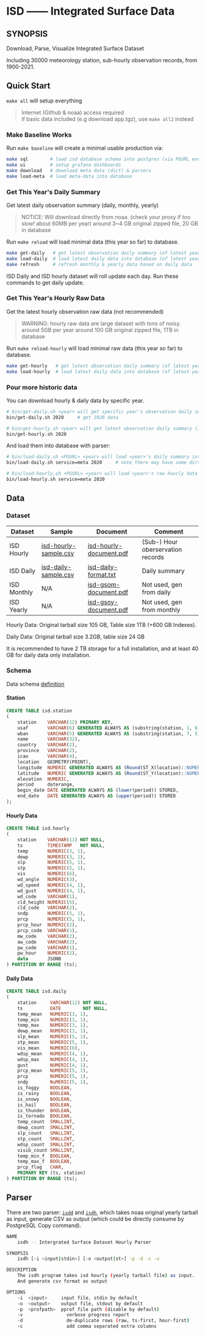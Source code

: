 # ISD —— Integrated Surface Data

## SYNOPSIS

Download, Parse, Visualize Integrated Surface Dataset

Including 30000 meteorology station, sub-hourly observation records, from 1900-2021.


## Quick Start

`make all` will setup everything

> Internet (Github & noaa) access required  
> if basic data included (e.g download app.tgz), use `make all2` instead


### Make Baseline Works

Run `make baseline` will create a minimal usable production via:

```bash
make sql        # load isd database schema into postgres (via PGURL env)
make ui         # setup grafana dashboards
make download   # download meta data (dict) & parsers
make load-meta  # load meta-data into database
```

### Get This Year's Daily Summary

Get latest daily observation summary (daily, monthly, yearly)

> NOTICE: Will download directly from noaa. (check your proxy if too slow! about 60MB per year)
> around 3~4 GB original zipped file, 20 GB in database

Run `make reload` will load minimal data (this year so far) to database.

```bash
make get-daily   # get latest observation daily summary (of latest year e.g 2021)
make load-daily  # load latest daily data into database (of latest year e.g 2021)
make refresh     # refresh monthly & yearly data based on daily data 
```
ISD Daily and ISD hourly dataset will roll update each day. Run these commands to get daily update.


### Get This Year's Hourly Raw Data

Get the latest hourly observation raw data (not recommended)

> WARNING: hourly raw data are large dataset with tons of noisy. around 5GB per year
> around 100 GB original zipped file, 1TB in database 

Run `make reload-hourly` will load minimal raw data (this year so far) to database.

```bash
make get-hourly   # get latest observation daily summary (of latest year e.g 2021)
make load-hourly  # load latest daily data into database (of latest year e.g 2021) 
```

### Pour more historic data

You can download hourly & daily data by specific year.

```bash
# bin/get-daily.sh <year> will get specific year's observation daily summary (1929-2021)
bin/get-daily.sh 2020     # get 2020 data

# bin/get-hourly.sh <year> will get latest observation daily summary (1900-2021)
bin/get-hourly.sh 2020 
```

And load them into database with parser:

```bash
# bin/load-daily.sh <PGURL> <year> will load <year>'s daily summary into PGURL database 
bin/load-daily.sh service=meta 2020     # note there may have some dirty data that violate constraints

# bin/load-hourly.sh <PGURL> <year> will load <year>'s raw hourly data into PGURL database
bin/load-hourly.sh service=meta 2020
```


## Data

### Dataset

| Dataset     | Sample                                             | Document                                               | Comment                           |
| ----------- | -------------------------------------------------- | ------------------------------------------------------ | --------------------------------- |
| ISD Hourly  | [isd-hourly-sample.csv](doc/isd-hourly-sample.csv) | [isd-hourly-document.pdf](doc/isd-hourly-document.pdf) | (Sub-) Hour oberservation records |
| ISD Daily   | [isd-daily-sample.csv](doc/isd-daily-sample.csv)   | [isd-daily-format.txt](doc/isd-daily-format.txt)       | Daily summary                     |
| ISD Monthly | N/A                                                | [isd-gsom-document.pdf](doc/isd-gsom-document.pdf)     | Not used, gen from daily          |
| ISD Yearly  | N/A                                                | [isd-gsoy-document.pdf](doc/isd-gsoy-document.pdf)     | Not used, gen from monthly        |

Hourly Data: Original tarball size 105 GB, Table size 1TB (+600 GB Indexes).

Daily Data: Original tarball size 3.2GB, table size 24 GB

It is recommended to have 2 TB storage for a full installation, and at least 40 GB for daily data only installation.  



### Schema

Data schema [definition](sql/schema.sql)

#### Station

```sql
CREATE TABLE isd.station
(
    station    VARCHAR(12) PRIMARY KEY,
    usaf       VARCHAR(6) GENERATED ALWAYS AS (substring(station, 1, 6)) STORED,
    wban       VARCHAR(5) GENERATED ALWAYS AS (substring(station, 7, 5)) STORED,
    name       VARCHAR(32),
    country    VARCHAR(2),
    province   VARCHAR(2),
    icao       VARCHAR(4),
    location   GEOMETRY(POINT),
    longitude  NUMERIC GENERATED ALWAYS AS (Round(ST_X(location)::NUMERIC, 6)) STORED,
    latitude   NUMERIC GENERATED ALWAYS AS (Round(ST_Y(location)::NUMERIC, 6)) STORED,
    elevation  NUMERIC,
    period     daterange,
    begin_date DATE GENERATED ALWAYS AS (lower(period)) STORED,
    end_date   DATE GENERATED ALWAYS AS (upper(period)) STORED
);
```

#### Hourly Data

```sql
CREATE TABLE isd.hourly
(
    station    VARCHAR(11) NOT NULL,
    ts         TIMESTAMP   NOT NULL,
    temp       NUMERIC(3, 1),
    dewp       NUMERIC(3, 1),
    slp        NUMERIC(5, 1),
    stp        NUMERIC(5, 1),
    vis        NUMERIC(6),
    wd_angle   NUMERIC(3),
    wd_speed   NUMERIC(4, 1),
    wd_gust    NUMERIC(4, 1),
    wd_code    VARCHAR(1),
    cld_height NUMERIC(5),
    cld_code   VARCHAR(2),
    sndp       NUMERIC(5, 1),
    prcp       NUMERIC(5, 1),
    prcp_hour  NUMERIC(2),
    prcp_code  VARCHAR(1),
    mw_code    VARCHAR(2),
    aw_code    VARCHAR(2),
    pw_code    VARCHAR(1),
    pw_hour    NUMERIC(2),
    data       JSONB
) PARTITION BY RANGE (ts);
```

#### Daily Data

```sql
CREATE TABLE isd.daily
(
    station     VARCHAR(12) NOT NULL,
    ts          DATE        NOT NULL,
    temp_mean   NUMERIC(3, 1),
    temp_min    NUMERIC(3, 1),
    temp_max    NUMERIC(3, 1),
    dewp_mean   NUMERIC(3, 1),
    slp_mean    NUMERIC(5, 1),
    stp_mean    NUMERIC(5, 1),
    vis_mean    NUMERIC(6),
    wdsp_mean   NUMERIC(4, 1),
    wdsp_max    NUMERIC(4, 1),
    gust        NUMERIC(4, 1),
    prcp_mean   NUMERIC(5, 1),
    prcp        NUMERIC(5, 1),
    sndp        NuMERIC(5, 1),
    is_foggy    BOOLEAN,
    is_rainy    BOOLEAN,
    is_snowy    BOOLEAN,
    is_hail     BOOLEAN,
    is_thunder  BOOLEAN,
    is_tornado  BOOLEAN,
    temp_count  SMALLINT,
    dewp_count  SMALLINT,
    slp_count   SMALLINT,
    stp_count   SMALLINT,
    wdsp_count  SMALLINT,
    visib_count SMALLINT,
    temp_min_f  BOOLEAN,
    temp_max_f  BOOLEAN,
    prcp_flag   CHAR,
    PRIMARY KEY (ts, station)
) PARTITION BY RANGE (ts);
```


## Parser

There are two parser: [`isdd`](parser/isdd/isdd.go) and [`isdh`](parser/isdh/isdh.go), which takes noaa original yearly tarball as input, generate CSV as output (which could be directly consume by PostgreSQL Copy command). 

```bash
NAME
	isdh -- Intergrated Surface Dataset Hourly Parser

SYNOPSIS
	isdh [-i <input|stdin>] [-o <output|st>] -p -d -c -v

DESCRIPTION
	The isdh program takes isd hourly (yearly tarball file) as input.
	And generate csv format as output

OPTIONS
	-i	<input>		input file, stdin by default
	-o	<output>	output file, stdout by default
	-p	<profpath>	pprof file path (disable by default)	
	-v                verbose progress report
	-d                de-duplicate rows (raw, ts-first, hour-first)
	-c                add comma separated extra columns
```



